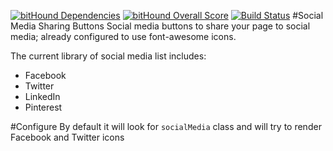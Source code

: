 [![bitHound Dependencies](https://www.bithound.io/github/bovidiu/js-sharing-bootstrap/badges/dependencies.svg)](https://www.bithound.io/github/bovidiu/js-sharing-bootstrap/v1.1/dependencies/npm)
[![bitHound Overall Score](https://www.bithound.io/github/bovidiu/js-sharing-bootstrap/badges/score.svg)](https://www.bithound.io/github/bovidiu/js-sharing-bootstrap)
[![Build Status](https://travis-ci.org/bovidiu/js-sharing-buttons.svg?branch=v1.4-dev)](https://travis-ci.org/bovidiu/js-sharing-buttons)
#Social Media Sharing Buttons
Social media buttons to share your page to social media; already configured to use font-awesome icons.

The current library of social media list includes:
* Facebook
* Twitter
* LinkedIn
* Pinterest

#Configure
By default it will look for `socialMedia` class and will try to render Facebook and Twitter icons


